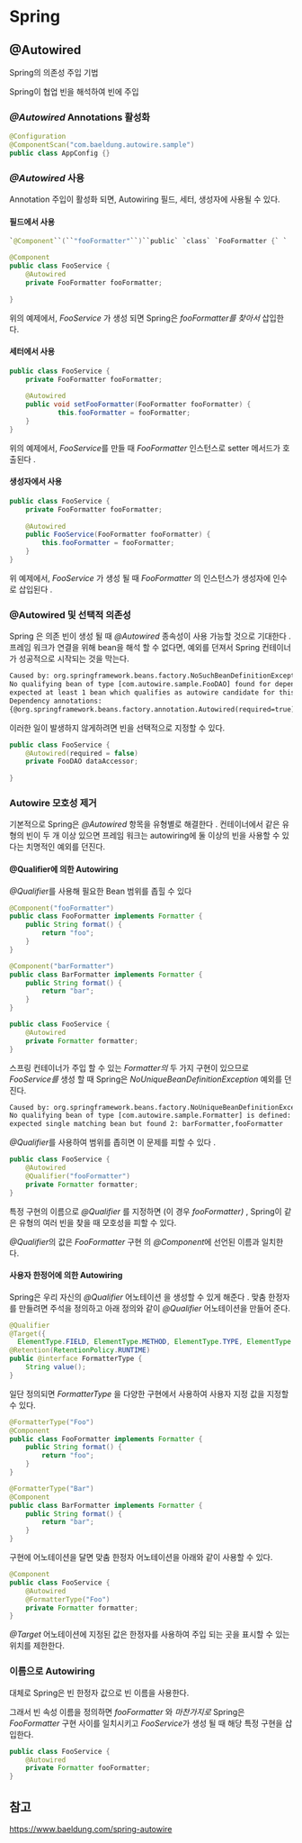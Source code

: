 # Spring

## @Autowired

Spring의 의존성 주입 기법

Spring이 협업 빈을 해석하여 빈에 주입



### *@Autowired* Annotations 활성화

```java
@Configuration
@ComponentScan("com.baeldung.autowire.sample")
public class AppConfig {}
```



### *@Autowired* 사용

Annotation 주입이 활성화 되면, Autowiring 필드, 세터, 생성자에 사용될 수 있다.

#### 필드에서 사용

```java
`@Component``(``"fooFormatter"``)``public` `class` `FooFormatter {` `    ``public` `String format() {``        ``return` `"foo"``;``    ``}``}`
```

```java
@Component
public class FooService {
    @Autowired
    private FooFormatter fooFormatter;
 
}
```

위의 예제에서, *FooService* 가 생성 되면 Spring은 *fooFormatter를 찾아서* 삽입한다.

#### 세터에서 사용

```java
public class FooService {
    private FooFormatter fooFormatter;
 
    @Autowired
    public void setFooFormatter(FooFormatter fooFormatter) {
            this.fooFormatter = fooFormatter;
    }
}
```

위의 예제에서, *FooService*를 만들 때 *FooFormatter* 인스턴스로 setter 메서드가 호출된다 .

#### 생성자에서 사용

```java
public class FooService {
    private FooFormatter fooFormatter;
 
    @Autowired
    public FooService(FooFormatter fooFormatter) {
        this.fooFormatter = fooFormatter;
    }
}
```

위 예제에서, *FooService* 가 생성 될 때 *FooFormatter* 의 인스턴스가 생성자에 인수로 삽입된다 .



### @Autowired 및 선택적 의존성

Spring 은 의존 빈이 생성 될 때 *@Autowired* 종속성이 사용 가능할 것으로 기대한다 . 프레임 워크가 연결을 위해 bean을 해석 할 수 없다면, 예외를 던져서 Spring 컨테이너가 성공적으로 시작되는 것을 막는다.

```tex
Caused by: org.springframework.beans.factory.NoSuchBeanDefinitionException: 
No qualifying bean of type [com.autowire.sample.FooDAO] found for dependency: 
expected at least 1 bean which qualifies as autowire candidate for this dependency. 
Dependency annotations: 
{@org.springframework.beans.factory.annotation.Autowired(required=true)}
```

이러한 일이 발생하지 않게하려면 빈을 선택적으로 지정할 수 있다.

```java
public class FooService {
    @Autowired(required = false)
    private FooDAO dataAccessor; 
     
}
```



### Autowire 모호성 제거

기본적으로 Spring은 *@Autowired* 항목을 유형별로 해결한다 . 컨테이너에서 같은 유형의 빈이 두 개 이상 있으면 프레임 워크는 autowiring에 둘 이상의 빈을 사용할 수 있다는 치명적인 예외를 던진다.

#### **@Qualifier에 의한 Autowiring**

*@Qualifie*r를 사용해 필요한 Bean 범위를 좁힐 수 있다

```java
@Component("fooFormatter")
public class FooFormatter implements Formatter {
    public String format() {
        return "foo";
    }
}
```

```java
@Component("barFormatter")
public class BarFormatter implements Formatter {
    public String format() {
        return "bar";
    }
}
```

```java
public class FooService {
    @Autowired
    private Formatter formatter;
}
```

스프링 컨테이너가 주입 할 수 있는 *Formatter의* 두 가지 구현이 있으므로 *FooService를* 생성 할 때 Spring은 *NoUniqueBeanDefinitionException* 예외를 던진다.

```tex
Caused by: org.springframework.beans.factory.NoUniqueBeanDefinitionException: 
No qualifying bean of type [com.autowire.sample.Formatter] is defined: 
expected single matching bean but found 2: barFormatter,fooFormatter
```

*@Qualifier*를 사용하여 범위를 좁히면 이 문제를 피할 수 있다 .

```java
public class FooService {
    @Autowired
    @Qualifier("fooFormatter")
    private Formatter formatter;
}
```

특정 구현의 이름으로 *@Qualifier* 를 지정하면 (이 경우 *fooFormatter)* , Spring이 같은 유형의 여러 빈을 찾을 때 모호성을 피할 수 있다.

*@Qualifier*의 값은 *FooFormatter* 구현 의 *@Component*에 선언된 이름과 일치한다.



#### **사용자 한정어에 의한 Autowiring**

Spring은 우리 자신의 *@Qualifier* 어노테이션 을 생성할 수 있게 해준다 . 맞춤 한정자를 만들려면 주석을 정의하고 아래 정의와 같이 *@Qualifier* 어노테이션을 만들어 준다.

```java
@Qualifier
@Target({
  ElementType.FIELD, ElementType.METHOD, ElementType.TYPE, ElementType.PARAMETER})
@Retention(RetentionPolicy.RUNTIME)
public @interface FormatterType {    
    String value();
}
```

일단 정의되면 *FormatterType* 을 다양한 구현에서 사용하여 사용자 지정 값을 지정할 수 있다.

```java
@FormatterType("Foo")
@Component
public class FooFormatter implements Formatter {
    public String format() {
        return "foo";
    }
}
```

```java
@FormatterType("Bar")
@Component
public class BarFormatter implements Formatter {
    public String format() {
        return "bar";
    }
}
```

구현에 어노테이션을 달면 맞춤 한정자 어노테이션을 아래와 같이 사용할 수 있다.

```java
@Component
public class FooService {
    @Autowired
    @FormatterType("Foo")
    private Formatter formatter;
}

```

*@Target* 어노테이션에 지정된 값은 한정자를 사용하여 주입 되는 곳을 표시할 수 있는 위치를 제한한다.



### **이름으로 Autowiring**

대체로 Spring은 빈 한정자 값으로 빈 이름을 사용한다.

그래서 빈 속성 이름을 정의하면 *fooFormatter* 와 *마찬가지로* Spring은 *FooFormatter* 구현 사이를 일치시키고 *FooService*가 생성 될 때 해당 특정 구현을 삽입한다.

```java
public class FooService {    
    @Autowired
    private Formatter fooFormatter;
}
```



## 참고

https://www.baeldung.com/spring-autowire